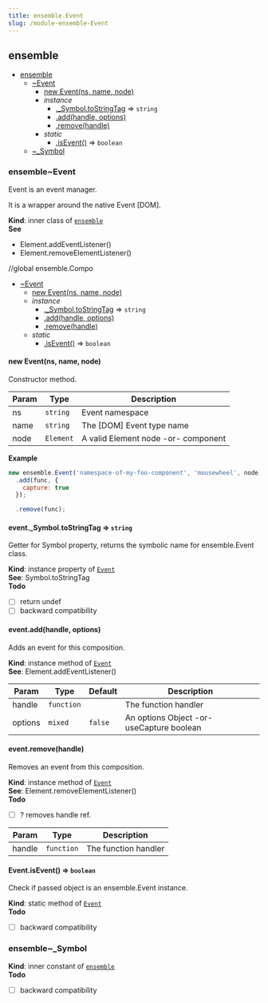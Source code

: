 ```yaml
---
title: ensemble.Event
slug: /module-ensemble-Event
---
```

<a name="module_ensemble"></a>

## ensemble

* [ensemble](#module_ensemble)
    * [~Event](#module_ensemble..Event)
        * [new Event(ns, name, node)](#new_module_ensemble..Event_new)
        * _instance_
            * [._Symbol.toStringTag](#module_ensemble..Event+_Symbol.toStringTag) ⇒ <code>string</code>
            * [.add(handle, options)](#module_ensemble..Event+add)
            * [.remove(handle)](#module_ensemble..Event+remove)
        * _static_
            * [.isEvent()](#module_ensemble..Event.isEvent) ⇒ <code>boolean</code>
    * [~_Symbol](#module_ensemble.._Symbol)

<a name="module_ensemble..Event"></a>

### ensemble~Event
Event is an event manager.

It is a wrapper around the native Event [DOM].

**Kind**: inner class of [<code>ensemble</code>](#module_ensemble)  
**See**

- Element.addEventListener()
- Element.removeElementListener()

//global ensemble.Compo


* [~Event](#module_ensemble..Event)
    * [new Event(ns, name, node)](#new_module_ensemble..Event_new)
    * _instance_
        * [._Symbol.toStringTag](#module_ensemble..Event+_Symbol.toStringTag) ⇒ <code>string</code>
        * [.add(handle, options)](#module_ensemble..Event+add)
        * [.remove(handle)](#module_ensemble..Event+remove)
    * _static_
        * [.isEvent()](#module_ensemble..Event.isEvent) ⇒ <code>boolean</code>

<a name="new_module_ensemble..Event_new"></a>

#### new Event(ns, name, node)
Constructor method.


| Param | Type | Description |
| --- | --- | --- |
| ns | <code>string</code> | Event namespace |
| name | <code>string</code> | The [DOM] Event type name |
| node | <code>Element</code> | A valid Element node -or- component |

**Example**  
```js
new ensemble.Event('namespace-of-my-foo-component', 'mousewheel', node)
  .add(func, {
    capture: true
  });

  .remove(func);
```
<a name="module_ensemble..Event+_Symbol.toStringTag"></a>

#### event.\_Symbol.toStringTag ⇒ <code>string</code>
Getter for Symbol property, returns the symbolic name for ensemble.Event class.

**Kind**: instance property of [<code>Event</code>](#module_ensemble..Event)  
**See**: Symbol.toStringTag  
**Todo**

- [ ] return undef
- [ ] backward compatibility

<a name="module_ensemble..Event+add"></a>

#### event.add(handle, options)
Adds an event for this composition.

**Kind**: instance method of [<code>Event</code>](#module_ensemble..Event)  
**See**: Element.addEventListener()  

| Param | Type | Default | Description |
| --- | --- | --- | --- |
| handle | <code>function</code> |  | The function handler |
| options | <code>mixed</code> | <code>false</code> | An options Object -or- useCapture boolean |

<a name="module_ensemble..Event+remove"></a>

#### event.remove(handle)
Removes an event from this composition.

**Kind**: instance method of [<code>Event</code>](#module_ensemble..Event)  
**See**: Element.removeElementListener()  
**Todo**

- [ ] ? removes handle ref.


| Param | Type | Description |
| --- | --- | --- |
| handle | <code>function</code> | The function handler |

<a name="module_ensemble..Event.isEvent"></a>

#### Event.isEvent() ⇒ <code>boolean</code>
Check if passed object is an ensemble.Event instance.

**Kind**: static method of [<code>Event</code>](#module_ensemble..Event)  
**Todo**

- [ ] backward compatibility

<a name="module_ensemble.._Symbol"></a>

### ensemble~\_Symbol
**Kind**: inner constant of [<code>ensemble</code>](#module_ensemble)  
**Todo**

- [ ] backward compatibility

